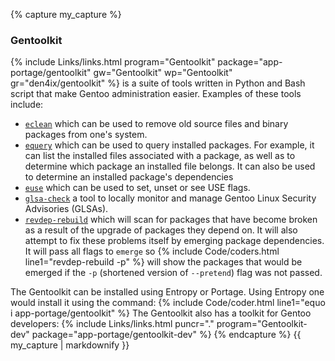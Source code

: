 {% capture my_capture %}
### Gentoolkit
{% include Links/links.html program="Gentoolkit" package="app-portage/gentoolkit" gw="Gentoolkit" wp="Gentoolkit" gr="den4ix/gentoolkit" %} is a suite of tools written in Python and Bash script that make Gentoo administration easier. Examples of these tools include:

* [`eclean`](/man/eclean.1.html) which can be used to remove old source files and binary packages from one's system.
* [`equery`](/man/equery.1.html) which can be used to query installed packages. For example, it can list the installed files associated with a package, as well as to determine which package an installed file belongs. It can also be used to determine an installed package's dependencies
* [`euse`](/man/euse.1.html) which can be used to set, unset or see USE flags.
* [`glsa-check`](/man/glsa-check.1.html) a tool to locally monitor and manage Gentoo Linux Security Advisories (GLSAs).
* [`revdep-rebuild`](/man/revdep-rebuild.1.html) which will scan for packages that have become broken as a result of the upgrade of packages they depend on. It will also attempt to fix these problems itself by emerging package dependencies. It will pass all flags to `emerge` so {% include Code/coders.html line1="revdep-rebuild -p" %} will show the packages that would be emerged if the `-p` (shortened version of `--pretend`) flag was not passed.

The Gentoolkit can be installed using Entropy or Portage. Using Entropy one would install it using the command:
{% include Code/coder.html line1="equo i app-portage/gentoolkit" %}
The Gentoolkit also has a toolkit for Gentoo developers: {% include Links/links.html puncr="." program="Gentoolkit-dev" package="app-portage/gentoolkit-dev" %}
{% endcapture %}
{{ my_capture | markdownify }}
